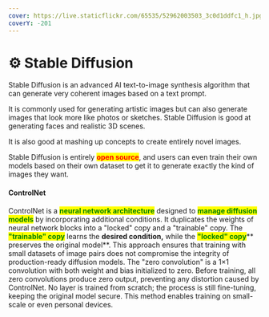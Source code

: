 ```yaml
---
cover: https://live.staticflickr.com/65535/52962003503_3c0d1ddfc1_h.jpg
coverY: -201
---
```


# ⚙ Stable Diffusion

Stable Diffusion is an advanced AI text-to-image synthesis algorithm that can generate very coherent images based on a text prompt.

&#x20;It is commonly used for generating artistic images but can also generate images that look more like photos or sketches. Stable Diffusion is good at generating faces and realistic 3D scenes.

&#x20;It is also good at mashing up concepts to create entirely novel images.&#x20;

Stable Diffusion is entirely <mark style="color:red;">**open source**</mark>, and users can even train their own models based on their own dataset to get it to generate exactly the kind of images they want.

#### ControlNet

ControlNet is a <mark style="color:green;">**neural network architecture**</mark> designed to <mark style="color:green;">**manage diffusion models**</mark> by incorporating additional conditions. It duplicates the weights of neural network blocks into a "locked" copy and a "trainable" copy. The <mark style="color:green;">**"trainable" copy**</mark> learns the **desired condition,** while the <mark style="color:green;">**"locked" copy**</mark>** preserves the original model**. This approach ensures that training with small datasets of image pairs does not compromise the integrity of production-ready diffusion models. The "zero convolution" is a 1×1 convolution with both weight and bias initialized to zero. Before training, all zero convolutions produce zero output, preventing any distortion caused by ControlNet. No layer is trained from scratch; the process is still fine-tuning, keeping the original model secure. This method enables training on small-scale or even personal devices.
